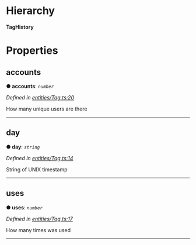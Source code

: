 

# Hierarchy

**TagHistory**

# Properties

<a id="accounts"></a>

##  accounts

**● accounts**: *`number`*

*Defined in [entities/Tag.ts:20](https://github.com/lagunehq/core/blob/6d71f33/src/entities/Tag.ts#L20)*

How many unique users are there

___
<a id="day"></a>

##  day

**● day**: *`string`*

*Defined in [entities/Tag.ts:14](https://github.com/lagunehq/core/blob/6d71f33/src/entities/Tag.ts#L14)*

String of UNIX timestamp

___
<a id="uses"></a>

##  uses

**● uses**: *`number`*

*Defined in [entities/Tag.ts:17](https://github.com/lagunehq/core/blob/6d71f33/src/entities/Tag.ts#L17)*

How many times was used

___

